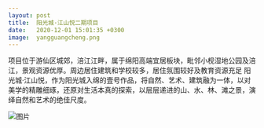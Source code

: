 ```yaml
---
layout: post
title:  阳光城·江山悦二期项目
date:   2020-12-01 15:01:35 +0300
image:  yangguangcheng.png
---
```


项目位于游仙区城郊，涪江江畔，属于绵阳高端宜居板块，毗邻小枧湿地公园及涪江，景观资源优厚。周边居住建筑和学校较多，居住氛围较好及教育资源充足
阳光城·江山悦，作为阳光城入绵的壹号作品，将自然、艺术、建筑融为一体，以对美学的精雕细琢，还原对生活本真的探索，以层层递进的山、水、林、滩之景，演绎自然和艺术的绝佳尺度。


![图片](/images/yangguangcheng/Z.jpg)